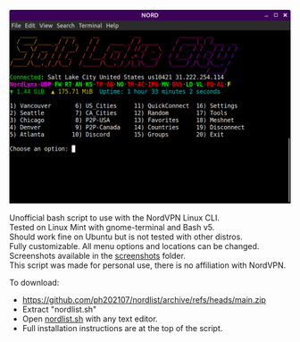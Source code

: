![Screenshot](https://github.com/ph202107/nordlist/blob/main/screenshots/1-main.menu.png)

Unofficial bash script to use with the NordVPN Linux CLI.  
Tested on Linux Mint with gnome-terminal and Bash v5.  
Should work fine on Ubuntu but is not tested with other distros.  
Fully customizable.  All menu options and locations can be changed.  
Screenshots available in the [screenshots](https://github.com/ph202107/nordlist/tree/main/screenshots) folder.  
This script was made for personal use, there is no affiliation with NordVPN.  

To download:  
- https://github.com/ph202107/nordlist/archive/refs/heads/main.zip  
- Extract "nordlist.sh"  
- Open [nordlist.sh](https://github.com/ph202107/nordlist/blob/main/nordlist.sh) with any text editor.  
- Full installation instructions are at the top of the script.  
